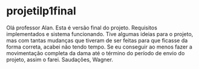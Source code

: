 # projetilp1final
Olá professor Alan. Esta é versão final do projeto. Requisitos implementados e sistema funcionando.
Tive algumas ideias para o projeto, mas com tantas mudanças que tiveram de ser feitas para que ficasse da forma correta, acabei não tendo tempo.
Se eu conseguir ao menos fazer a movimentação completa da dama até o término do período de envio do projeto, assim o farei.
Saudações, Wagner.
